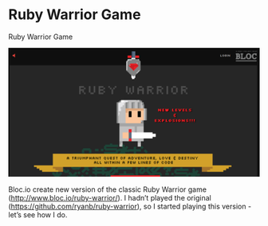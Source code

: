 Ruby Warrior Game
============

Ruby Warrior Game

![alt tag](https://github.com/stepozer/ruby-warrior/blob/master/background.png)

Bloc.io create new version of the classic Ruby Warrior game (http://www.bloc.io/ruby-warrior/). I hadn’t played the original (https://github.com/ryanb/ruby-warrior), so I started playing this version - let’s see how I do.
